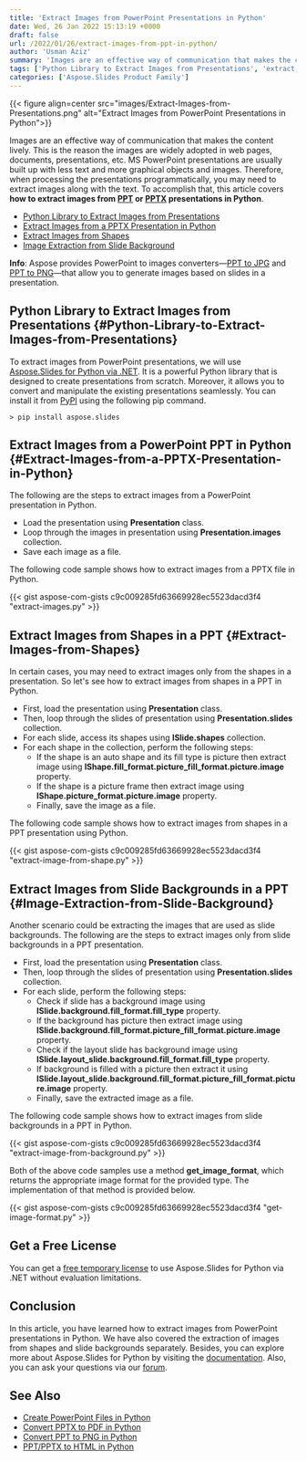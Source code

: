 ```yaml
---
title: 'Extract Images from PowerPoint Presentations in Python'
date: Wed, 26 Jan 2022 15:13:19 +0000
draft: false
url: /2022/01/26/extract-images-from-ppt-in-python/
author: 'Usman Aziz'
summary: 'Images are an effective way of communication that makes the content lively. This is the reason the images are widely adopted in web pages, documents, presentations, etc. MS PowerPoint presentations are usually built up with less text and more graphical objects and images. Therefore, when processing the presentations programmatically, you may need to extract images along with the text. To accomplish that, this article covers **how to extract images from [PPT][1] or [PPTX][2] presentations in Python**.'
tags: ['Python Library to Extract Images from Presentations', 'extract images from ppt in python', 'extract images from presentations in python', 'python image extractor for powerpoint']
categories: ['Aspose.Slides Product Family']
---
```




{{< figure align=center src="images/Extract-Images-from-Presentations.png" alt="Extract Images from PowerPoint Presentations in Python">}}


Images are an effective way of communication that makes the content lively. This is the reason the images are widely adopted in web pages, documents, presentations, etc. MS PowerPoint presentations are usually built up with less text and more graphical objects and images. Therefore, when processing the presentations programmatically, you may need to extract images along with the text. To accomplish that, this article covers **how to extract images from [PPT][3] or [PPTX][4] presentations in Python**.

*   [Python Library to Extract Images from Presentations][5]
*   [Extract Images from a PPTX Presentation in Python][6]
*   [Extract Images from Shapes][7]
*   [Image Extraction from Slide Background][8]

**Info**: Aspose provides PowerPoint to images converters—[PPT to JPG][9] and [PPT to PNG][10]—that allow you to generate images based on slides in a presentation.

## Python Library to Extract Images from Presentations {#Python-Library-to-Extract-Images-from-Presentations}

To extract images from PowerPoint presentations, we will use [Aspose.Slides for Python via .NET][11]. It is a powerful Python library that is designed to create presentations from scratch. Moreover, it allows you to convert and manipulate the existing presentations seamlessly. You can install it from [PyPI][12] using the following pip command.

```
> pip install aspose.slides
```

## Extract Images from a PowerPoint PPT in Python {#Extract-Images-from-a-PPTX-Presentation-in-Python}

The following are the steps to extract images from a PowerPoint presentation in Python.

*   Load the presentation using **Presentation** class.
*   Loop through the images in presentation using **Presentation.images** collection.
*   Save each image as a file.

The following code sample shows how to extract images from a PPTX file in Python.

{{< gist aspose-com-gists c9c009285fd63669928ec5523dacd3f4 "extract-images.py" >}}

## Extract Images from Shapes in a PPT {#Extract-Images-from-Shapes}

In certain cases, you may need to extract images only from the shapes in a presentation. So let's see how to extract images from shapes in a PPT in Python.

*   First, load the presentation using **Presentation** class.
*   Then, loop through the slides of presentation using **Presentation.slides** collection.
*   For each slide, access its shapes using **ISlide.shapes** collection.
*   For each shape in the collection, perform the following steps:
    *   If the shape is an auto shape and its fill type is picture then extract image using **IShape.fill\_format.picture\_fill\_format.picture.image** property.
    *   If the shape is a picture frame then extract image using **IShape.picture\_format.picture.image** property.
    *   Finally, save the image as a file.

The following code sample shows how to extract images from shapes in a PPT presentation using Python.

{{< gist aspose-com-gists c9c009285fd63669928ec5523dacd3f4 "extract-image-from-shape.py" >}}

## Extract Images from Slide Backgrounds in a PPT {#Image-Extraction-from-Slide-Background}

Another scenario could be extracting the images that are used as slide backgrounds. The following are the steps to extract images only from slide backgrounds in a PPT presentation.

*   First, load the presentation using **Presentation** class.
*   Then, loop through the slides of presentation using **Presentation.slides** collection.
*   For each slide, perform the following steps:
    *   Check if slide has a background image using **ISlide.background.fill\_format.fill\_type** property.
    *   If the background has picture then extract image using **ISlide.background.fill\_format.picture\_fill\_format.picture.image** property.
    *   Check if the layout slide has background image using **ISlide.layout\_slide.background.fill\_format.fill\_type** property.
    *   If background is filled with a picture then extract it using **ISlide.layout\_slide.background.fill\_format.picture\_fill\_format.picture.image** property.
    *   Finally, save the extracted image as a file.

The following code sample shows how to extract images from slide backgrounds in a PPT in Python.

{{< gist aspose-com-gists c9c009285fd63669928ec5523dacd3f4 "extract-image-from-background.py" >}}

Both of the above code samples use a method **get\_image\_format**, which returns the appropriate image format for the provided type. The implementation of that method is provided below.

{{< gist aspose-com-gists c9c009285fd63669928ec5523dacd3f4 "get-image-format.py" >}}

## Get a Free License

You can get a [free temporary license][13] to use Aspose.Slides for Python via .NET without evaluation limitations.

## Conclusion

In this article, you have learned how to extract images from PowerPoint presentations in Python. We have also covered the extraction of images from shapes and slide backgrounds separately. Besides, you can explore more about Aspose.Slides for Python by visiting the [documentation][14]. Also, you can ask your questions via our [forum][15].

## See Also

*   [Create PowerPoint Files in Python][16]
*   [Convert PPTX to PDF in Python][17]
*   [Convert PPT to PNG in Python][18]
*   [PPT/PPTX to HTML in Python][19]




[1]: https://docs.fileformat.com/presentation/ppt/
[2]: https://docs.fileformat.com/presentation/pptx/
[3]: https://docs.fileformat.com/presentation/ppt/
[4]: https://docs.fileformat.com/presentation/pptx/
[5]: #Python-Library-to-Extract-Images-from-Presentations
[6]: #Extract-Images-from-a-PPTX-Presentation-in-Python
[7]: #Extract-Images-from-Shapes
[8]: #Image-Extraction-from-Slide-Background
[9]: https://products.aspose.app/slides/conversion/ppt-to-jpg
[10]: https://products.aspose.app/slides/conversion/ppt-to-png
[11]: https://products.aspose.com/slides/python-net
[12]: https://pypi.org/project/aspose.slides/
[13]: https://purchase.aspose.com/temporary-license
[14]: https://docs.aspose.com/slides/python-net
[15]: https://forum.aspose.com/
[16]: https://blog.aspose.com/2021/12/31/create-powerpoint-presentations-in-python/
[17]: https://blog.aspose.com/2021/12/28/convert-pptx-ppt-to-pdf-python/
[18]: https://blog.aspose.com/2021/12/29/convert-ppt-to-png-in-python/
[19]: https://blog.aspose.com/2021/12/16/convert-ppt-to-html-in-python/




